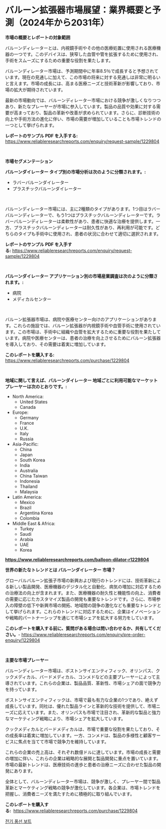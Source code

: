 <p><h1>バルーン拡張器市場展望：業界概要と予測（2024年から2031年）</h1></p><p><strong>市場の概要とレポートの対象範囲</strong></p>
<p><p>バルーンディレーターとは、内視鏡手術やその他の医療処置に使用される医療機器の一つです。このデバイスは、狭窄した血管や管を拡張するために使用され、手術をスムーズにするための重要な役割を果たします。</p><p>バルーンディレーター市場は、予測期間中に年率8.5％で成長すると予想されています。現在の見通しに加えて、この市場の将来に対する見通しは非常に明るいと言えます。市場の成長には、高まる医療ニーズと技術革新が影響しており、市場の拡大が期待されています。</p><p>最新の市場動向では、バルーンディレーター市場における競争が激しくなりつつあり、新たなプレーヤーが市場に参入しています。製品の品質や効果に対する需要が高まっており、製品の革新や改善が求められています。さらに、診断技術の向上や手術方法の進化に伴い、市場の需要が増加していることも市場トレンドの一つとして挙げられます。</p></p>
<p><strong>レポートのサンプル PDF を入手する:</strong> <a href="https://www.reliableresearchreports.com/enquiry/request-sample/1229804">https://www.reliableresearchreports.com/enquiry/request-sample/1229804</a></p>
<p>&nbsp;</p>
<p><strong>市場セグメンテーション</strong></p>
<p><strong>バルーンダイレーター タイプ別の市場分析は次のように分類されます。:</strong></p>
<p><ul><li>ラバーバルーンダイレーター</li><li>プラスチックバルーンダイレーター</li></ul></p>
<p>&nbsp;</p>
<p><p>バルーンディレーター市場には、主に2種類のタイプがあります。1つ目はラバーバルーンディレーターで、もう1つはプラスチックバルーンディレーターです。ラバーバルーンディレーターは柔軟性があり、患者に快適な治療を提供します。一方、プラスチックバルーンディレーターは耐久性があり、再利用が可能です。どちらのタイプも手術中に使用され、患者の状況に合わせて適切に選択されます。</p></p>
<p><strong>レポートのサンプル PDF を入手する:</strong>&nbsp;<a href="https://www.reliableresearchreports.com/enquiry/request-sample/1229804">https://www.reliableresearchreports.com/enquiry/request-sample/1229804</a></p>
<p>&nbsp;</p>
<p><strong> バルーンダイレーター アプリケーション別の市場産業調査は次のように分類されます。:</strong></p>
<p><ul><li>病院</li><li>メディカルセンター</li></ul></p>
<p>&nbsp;</p>
<p><p>バルーン拡張器市場は、病院や医療センター向けのアプリケーションがあります。これらの施設では、バルーン拡張器が内視鏡手術や血管手術に使用されています。この市場は、手術中に組織や血管を拡大するために重要な役割を果たしています。病院や医療センターは、患者の治療を向上させるためにバルーン拡張器を導入しており、その需要は着実に増加しています。</p></p>
<p><strong>このレポートを購入する:</strong>&nbsp; <a href="https://www.reliableresearchreports.com/purchase/1229804">https://www.reliableresearchreports.com/purchase/1229804</a></p>
<p>&nbsp;</p>
<p><strong>地域に関して言えば、バルーンダイレーター 地域ごとに利用可能なマーケットプレーヤーは次のとおりです。:</strong></p>
<p><ul>
    <li>
        North America:
        <ul>
            <li>United States</li>
            <li>Canada</li>
        </ul>
    </li>
    <li>
        Europe:
        <ul>
            <li>Germany</li>
            <li>France</li>
            <li>U.K.</li>
            <li>Italy</li>
            <li>Russia</li>
        </ul>
    </li>
    <li>
        Asia-Pacific:
        <ul>
            <li>China</li>
            <li>Japan</li>
            <li>South Korea</li>
            <li>India</li>
            <li>Australia</li>
            <li>China Taiwan</li>
            <li>Indonesia</li>
            <li>Thailand</li>
            <li>Malaysia</li>
        </ul>
    </li>
    <li>
        Latin America:
        <ul>
            <li>Mexico</li>
            <li>Brazil</li>
            <li>Argentina Korea</li>
            <li>Colombia</li>
        </ul>
    </li>
    <li>
        Middle East & Africa:
        <ul>
            <li>Turkey</li>
            <li>Saudi</li>
            <li>Arabia</li>
            <li>UAE</li>
            <li>Korea</li>
        </ul>
    </li>
    </ul></p>
<p><strong><a href="https://www.reliableresearchreports.com/balloon-dilator-r1229804">https://www.reliableresearchreports.com/balloon-dilator-r1229804</a></strong>&nbsp;</p>
<p><strong>世界の新たなトレンドとは バルーンダイレーター 市場？</strong></p>
<p><p>グローバルバルーン拡張子市場の新興および現行のトレンドには、技術革新による新しい製品開発、医療機器のデジタル化と自動化、病気の増加に対応するための治療法の向上が含まれます。また、医療機器の耐久性と機能性の向上、消費者の需要に応じたカスタマイズ製品の開発も重要なトレンドです。さらに、市場参入の障壁の低下や新興市場の開拓、地域間の競争の激化なども重要なトレンドとして挙げられます。これらのトレンドに対応するために、企業はイノベーションや戦略的パートナーシップを通じて市場シェアを拡大する努力をしています。</p></p>
<p><strong>このレポートを購入する前に、質問がある場合は問い合わせるか、共有してください。</strong>- <a href="https://www.reliableresearchreports.com/enquiry/pre-order-enquiry/1229804">https://www.reliableresearchreports.com/enquiry/pre-order-enquiry/1229804</a></p>
<p>&nbsp;</p>
<p><strong>主要な市場プレーヤー</strong></p>
<p><p>バルーンディレーター市場は、ボストンサイエンティフィック、オリンパス、クックメディカル、バードメディカル、コンメドなどの主要プレーヤーによって主導されています。これらの企業は、製品品質、革新性、市場シェアの面で競争力を持っています。</p><p>ボストンサイエンティフィックは、市場で最も有力な企業の1つであり、絶えず成長しています。同社は、優れた製品ラインと革新的な技術を提供して、市場ニーズに応えています。また、オリンパスも市場で注目され、革新的な製品と強力なマーケティング戦略により、市場シェアを拡大しています。</p><p>クックメディカルとバードメディカルは、市場で重要な役割を果たしており、その成長率は着実に増加しています。一方、コンメドは、製品の多様性と顧客サービスに焦点を当てて市場で競争力を維持しています。</p><p>これらの企業の売上高は、それぞれ数億ドルに達しています。市場の成長と需要の増加に伴い、これらの企業は戦略的な展開と製品開発に重点を置いています。市場の最新トレンドは、医療技術の進歩と患者の治療ニーズに合わせた製品の開発にあります。</p><p>全体として、バルーンディレーター市場は、競争が激しく、プレーヤー間で製品革新とマーケティング戦略の競争が激化しています。各企業は、市場トレンドを把握し、消費者ニーズを満たすために積極的に取り組んでいます。</p></p>
<p><strong>このレポートを購入する:</strong>&nbsp;&nbsp;<a href="https://www.reliableresearchreports.com/purchase/1229804">https://www.reliableresearchreports.com/purchase/1229804</a></p>
<p><p><a href="https://github.com/fernandotryO5lson96765/Market-Research-Report-List-1/blob/main/799713129758.md">전기 풍선 보트</a></p></p>